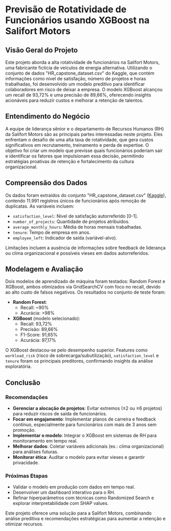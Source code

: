 # Previsão de Rotatividade de Funcionários usando XGBoost na Salifort Motors

## Visão Geral do Projeto
Este projeto aborda a alta rotatividade de funcionários na Salifort Motors, uma fabricante fictícia de veículos de energia alternativa. Utilizando o conjunto de dados "HR_capstone_dataset.csv" do Kaggle, que contém informações como nível de satisfação, número de projetos e horas trabalhadas, foi desenvolvido um modelo preditivo para identificar colaboradores em risco de deixar a empresa. O modelo XGBoost alcançou um recall de 93,72% e uma precisão de 89,66%, oferecendo insights acionáveis para reduzir custos e melhorar a retenção de talentos.

## Entendimento do Negócio
A equipe de liderança sênior e o departamento de Recursos Humanos (RH) da Salifort Motors são as principais partes interessadas neste projeto. Eles enfrentam o desafio de uma alta taxa de rotatividade, que gera custos significativos em recrutamento, treinamento e perda de expertise. O objetivo foi criar um modelo que previsse quais funcionários poderiam sair e identificar os fatores que impulsionam essa decisão, permitindo estratégias proativas de retenção e fortalecimento da cultura organizacional.

## Compreensão dos Dados
Os dados foram extraídos do conjunto "HR_capstone_dataset.csv" ([Kaggle](https://www.kaggle.com/datasets/mfaisalqureshi/hr-analytics-and-job-prediction)), contendo 11.991 registros únicos de funcionários após remoção de duplicatas. As variáveis incluem:

- `satisfaction_level`: Nível de satisfação autorreferido [0-1].
- `number_of_projects`: Quantidade de projetos atribuídos.
- `average_monthly_hours`: Média de horas mensais trabalhadas.
- `tenure`: Tempo de empresa em anos.
- `employee_left`: Indicador de saída (variável-alvo).

Limitações incluem a ausência de informações sobre feedback de liderança ou clima organizacional e possíveis vieses em dados autorreferidos.

## Modelagem e Avaliação
Dois modelos de aprendizado de máquina foram testados: Random Forest e XGBoost, ambos otimizados via GridSearchCV com foco no recall, devido ao alto custo de falsos negativos. Os resultados no conjunto de teste foram:

- **Random Forest**:
  - Recall: ~90%
  - Acurácia: >98%
- **XGBoost** (modelo selecionado):
  - Recall: 93,72%
  - Precisão: 89,66%
  - F1-Score: 91,65%
  - Acurácia: 97,17%

O XGBoost destacou-se pelo desempenho superior. Features como `workload_risk` (risco de sobrecarga/subutilização), `satisfaction_level` e `tenure` foram os principais preditores, confirmando insights da análise exploratória.

## Conclusão
### Recomendações
- **Gerenciar a alocação de projetos**: Evitar extremos (≤2 ou ≥6 projetos) para reduzir riscos de saída de funcionários.
- **Focar em engajamento**: Implementar planos de carreira e feedback contínuo, especialmente para funcionários com mais de 3 anos sem promoção.
- **Implementar o modelo**: Integrar o XGBoost em sistemas de RH para monitoramento em tempo real.
- **Melhorar dados**: Coletar variáveis adicionais (ex.: clima organizacional) para análises futuras.
- **Monitorar ética**: Auditar o modelo para evitar vieses e garantir privacidade.

### Próximas Etapas
- Validar o modelo em produção com dados em tempo real.
- Desenvolver um dashboard interativo para o RH.
- Refinar hiperparâmetros com técnicas como Randomized Search e explorar interpretabilidade com SHAP values.

Este projeto oferece uma solução para a Salifort Motors, combinando análise preditiva e recomendações estratégicas para aumentar a retenção e otimizar recursos.


